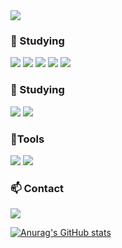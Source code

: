 <img src="https://capsule-render.vercel.app/api?type=waving&color=B7F0B1&height=150&section=header" />

###  :muscle: Studying

<img src="https://img.shields.io/badge/HTML5-E34F26?style=flat-square&logo=HTML5&logoColor=white" />
<img src="https://img.shields.io/badge/CSS3-1572B6?style=flat-square&logo=CSS3&logoColor=white" />
<img src="https://img.shields.io/badge/MySQL-4479A1?style=flat-square&logo=MySQL&logoColor=white" />
<img src="https://img.shields.io/badge/JAVA-007396?style=flat-square&logo=JAVA&logoColor=white" />
<img src="https://img.shields.io/badge/SpringBoot-6DB33F?style=flat-square&logo=SpringBoot&logoColor=white" />


### :seedling: Studying

<img src="https://img.shields.io/badge/Kubernetes-326CE5?style=flat-square&logo=Kubernetes&logoColor=white" />
<img src="https://img.shields.io/badge/AWS-232F3E?style=flat-square&logo=AWS&logoColor=white" />
    

###  :hammer:Tools


<img src="https://img.shields.io/badge/IntelliJIDEA-000000?style=flat-square&logo=IntelliJIDEA&logoColor=White"/>
<img src="https://img.shields.io/badge/GitHub-181717?style=flat-square&logoGitHub&logoColor=white" />





###  :mailbox: Contact

<a href="mailto:qprkdprtm@gmail.com" target="_blank"><img src="https://img.shields.io/badge/Gmail-EA4335?style=flat-square&logoGmail&logoColor=white" ></a>
    
[![Anurag's GitHub stats](https://github-readme-stats.vercel.app/api?username=PalaceKant)](https://github.com/PalaceKant/github-readme-stats)
